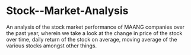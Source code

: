 # Stock--Market-Analysis
An analysis of the stock market performance of MAANG companies over the past year, wherein we take a look at the change in price of the stock over time, daily return of the stock on average, moving average of the various stocks amongst other things. 
